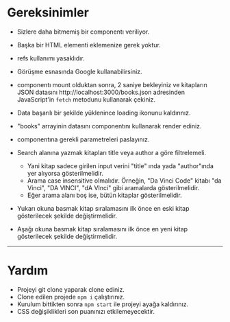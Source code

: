 # Gereksinimler

* Sizlere daha bitmemiş bir <Library /> componentı veriliyor.
* Başka bir HTML elementi eklemenize gerek yoktur.
* refs kullanımı yasaklıdır.
* Görüşme esnasında Google kullanabilirsiniz.

* <Library /> componentı mount olduktan sonra, 2 saniye bekleyiniz ve kitapların JSON datasını 
http://localhost:3000/books.json adresinden JavaScript'in `fetch` metodunu kullanarak çekiniz.
* Data başarılı bir şekilde yüklenince loading ikonunu kaldırınız.
* "books" arrayinin datasını <Book/> componentını kullanarak render ediniz.
* <Book/> componentına gerekli parametreleri paslayınız.
* Search alanına yazmak kitapları title veya author a göre filtrelemeli.
  * Yani kitap sadece girilen input verini "title" ında yada "author"ında yer alıyorsa gösterilmelidir.
  * Arama case insensitive olmalıdır.
    Örneğin, "Da Vinci Code" kitabı "da Vinci", "DA VINCI", "dA VInci" gibi aramalarda gösterilmelidir.
  * Eğer arama alanı boş ise, bütün kitaplar gösterilmelidir.
* Yukarı okuna basmak kitap sıralamasını ilk önce en eski kitap gösterilecek şekilde değiştirmelidir.
* Aşağı okuna basmak kitap sıralamasını ilk önce en yeni kitap gösterilecek şekilde değiştirmelidir.

---

# Yardım

* Projeyi git clone yaparak clone ediniz.
* Clone edilen projede `npm i` çalıştırınız.
* Kurulum bittikten sonra `npm start` ile projeyi ayağa kaldırınız.
* CSS değişiklikleri son puanınızı etkilemeyecektir.